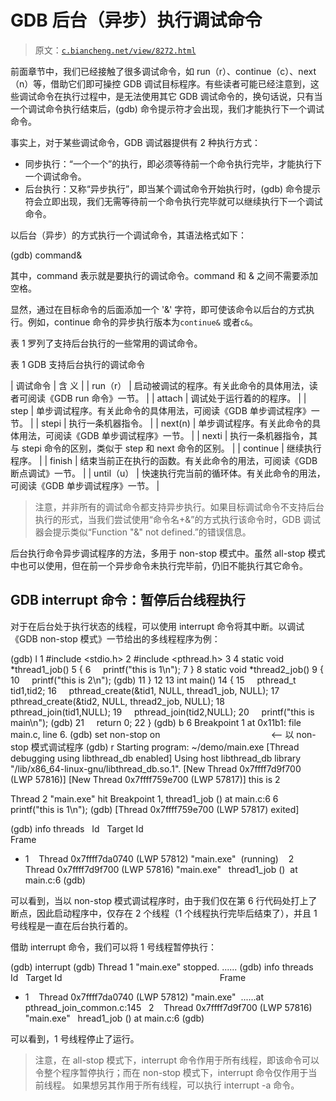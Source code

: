 # GDB 后台（异步）执行调试命令

> 原文：[`c.biancheng.net/view/8272.html`](http://c.biancheng.net/view/8272.html)

前面章节中，我们已经接触了很多调试命令，如 run（r）、continue（c）、next（n）等，借助它们即可操控 GDB 调试目标程序。有些读者可能已经注意到，这些调试命令在执行过程中，是无法使用其它 GDB 调试命令的，换句话说，只有当一个调试命令执行结束后，(gdb) 命令提示符才会出现，我们才能执行下一个调试命令。

事实上，对于某些调试命令，GDB 调试器提供有 2 种执行方式：

*   同步执行：“一个一个”的执行，即必须等待前一个命令执行完毕，才能执行下一个调试命令。
*   后台执行：又称“异步执行”，即当某个调试命令开始执行时，(gdb) 命令提示符会立即出现，我们无需等待前一个命令执行完毕就可以继续执行下一个调试命令。 

以后台（异步）的方式执行一个调试命令，其语法格式如下：

(gdb) command&

其中，command 表示就是要执行的调试命令。command 和 & 之间不需要添加空格。

显然，通过在目标命令的后面添加一个 '&' 字符，即可使该命令以后台的方式执行。例如，continue 命令的异步执行版本为`continue&` 或者`c&`。

表 1 罗列了支持后台执行的一些常用的调试命令。

表 1 GDB 支持后台执行的调试命令

| 调试命令 | 含 义 |
| run（r） | 启动被调试的程序。有关此命令的具体用法，读者可阅读《GDB run 命令》一节。 |
| attach | 调试处于运行着的的程序。 |
| step | 单步调试程序。有关此命令的具体用法，可阅读《GDB 单步调试程序》一节。 |
| stepi | 执行一条机器指令。 |
| next(n) | 单步调试程序。有关此命令的具体用法，可阅读《GDB 单步调试程序》一节。 |
| nexti | 执行一条机器指令，其与 stepi 命令的区别，类似于 step 和 next 命令的区别。 |
| continue | 继续执行程序。 |
| finish | 结束当前正在执行的函数。有关此命令的用法，可阅读《GDB 断点调试》一节。 |
| until（u） | 快速执行完当前的循环体。有关此命令的用法，可阅读《GDB 单步调试程序》一节。 |

> 注意，并非所有的调试命令都支持异步执行。如果目标调试命令不支持后台执行的形式，当我们尝试使用“命令名+&”的方式执行该命令时，GDB 调试器会提示类似“Function "&" not defined.”的错误信息。

后台执行命令异步调试程序的方法，多用于 non-stop 模式中。虽然 all-stop 模式中也可以使用，但在前一个异步命令未执行完毕前，仍旧不能执行其它命令。

## GDB interrupt 命令：暂停后台线程执行

对于在后台处于执行状态的线程，可以使用 interrupt 命令将其中断。以调试《GDB non-stop 模式》一节给出的多线程程序为例：

(gdb) l
1 #include <stdio.h>
2 #include <pthread.h>
3
4 static void *thread1_job()
5 {
6     printf("this is 1\n");
7 }
8 static void *thread2_job()
9 {
10     printf("this is 2\n");
(gdb)
11 }
12
13 int main()
14 {
15     pthread_t tid1,tid2;
16     pthread_create(&tid1, NULL, thread1_job, NULL);
17     pthread_create(&tid2, NULL, thread2_job, NULL);
18     pthread_join(tid1,NULL);
19     pthread_join(tid2,NULL);
20     printf("this is main\n");
(gdb)
21     return 0;
22 }
(gdb) b 6
Breakpoint 1 at 0x11b1: file main.c, line 6.
(gdb) set non-stop on                                             <-- 以 non-stop 模式调试程序
(gdb) r
Starting program: ~/demo/main.exe
[Thread debugging using libthread_db enabled]
Using host libthread_db library "/lib/x86_64-linux-gnu/libthread_db.so.1".
[New Thread 0x7ffff7d9f700 (LWP 57816)]
[New Thread 0x7ffff759e700 (LWP 57817)]
this is 2

Thread 2 "main.exe" hit Breakpoint 1, thread1_job () at main.c:6
6     printf("this is 1\n");
(gdb) [Thread 0x7ffff759e700 (LWP 57817) exited]

(gdb) info threads
  Id   Target Id                                                                Frame
* 1    Thread 0x7ffff7da0740 (LWP 57812) "main.exe"  (running)
   2    Thread 0x7ffff7d9f700 (LWP 57816) "main.exe"   thread1_job ()  at main.c:6
(gdb)

可以看到，当以 non-stop 模式调试程序时，由于我们仅在第 6 行代码处打上了断点，因此启动程序中，仅存在 2 个线程（1 个线程执行完毕后结束了），并且 1 号线程是一直在后台执行着的。

借助 interrupt 命令，我们可以将 1 号线程暂停执行：

(gdb) interrupt
(gdb)
Thread 1 "main.exe" stopped.
......
(gdb) info threads
  Id   Target Id                                                                Frame
* 1    Thread 0x7ffff7da0740 (LWP 57812) "main.exe"  ......at pthread_join_common.c:145
  2    Thread 0x7ffff7d9f700 (LWP 57816) "main.exe"   hread1_job () at main.c:6
(gdb)

可以看到，1 号线程停止了运行。

> 注意，在 all-stop 模式下，interrupt 命令作用于所有线程，即该命令可以令整个程序暂停执行；而在 non-stop 模式下，interrupt 命令仅作用于当前线程。 如果想另其作用于所有线程，可以执行 interrupt -a 命令。